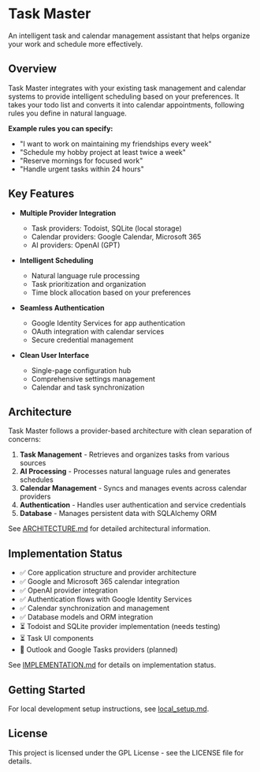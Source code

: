 # Task Master

An intelligent task and calendar management assistant that helps organize your work and schedule more effectively.

## Overview

Task Master integrates with your existing task management and calendar systems to provide intelligent scheduling based on your preferences. It takes your todo list and converts it into calendar appointments, following rules you define in natural language.

**Example rules you can specify:**
- "I want to work on maintaining my friendships every week"
- "Schedule my hobby project at least twice a week"
- "Reserve mornings for focused work"
- "Handle urgent tasks within 24 hours"

## Key Features

- **Multiple Provider Integration**
  - Task providers: Todoist, SQLite (local storage)
  - Calendar providers: Google Calendar, Microsoft 365
  - AI providers: OpenAI (GPT)

- **Intelligent Scheduling**
  - Natural language rule processing
  - Task prioritization and organization
  - Time block allocation based on your preferences

- **Seamless Authentication**
  - Google Identity Services for app authentication
  - OAuth integration with calendar services
  - Secure credential management

- **Clean User Interface**
  - Single-page configuration hub
  - Comprehensive settings management
  - Calendar and task synchronization

## Architecture

Task Master follows a provider-based architecture with clean separation of concerns:

1. **Task Management** - Retrieves and organizes tasks from various sources
2. **AI Processing** - Processes natural language rules and generates schedules
3. **Calendar Management** - Syncs and manages events across calendar providers
4. **Authentication** - Handles user authentication and service credentials
5. **Database** - Manages persistent data with SQLAlchemy ORM

See [ARCHITECTURE.md](ARCHITECTURE.md) for detailed architectural information.

## Implementation Status

- ✅ Core application structure and provider architecture
- ✅ Google and Microsoft 365 calendar integration
- ✅ OpenAI provider integration
- ✅ Authentication flows with Google Identity Services
- ✅ Calendar synchronization and management
- ✅ Database models and ORM integration
- ⏳ Todoist and SQLite provider implementation (needs testing)
- ⏳ Task UI components
- 🔲 Outlook and Google Tasks providers (planned)

See [IMPLEMENTATION.md](IMPLEMENTATION.md) for details on implementation status.

## Getting Started

For local development setup instructions, see [local_setup.md](local_setup.md).

## License

This project is licensed under the GPL License - see the LICENSE file for details.


